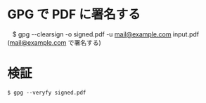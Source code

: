 # GPG で PDF に署名する

    $ gpg --clearsign -o signed.pdf -u mail@example.com input.pdf (mail@example.com で署名する) 　

# 検証

    $ gpg --veryfy signed.pdf  
